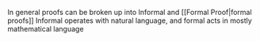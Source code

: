 In general proofs can be broken up into Informal and [[Formal Proof|formal proofs]]
Informal operates with natural language, and formal acts in mostly mathematical language